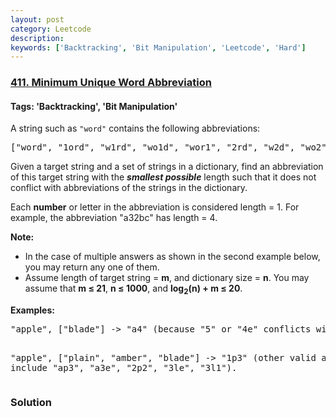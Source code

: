 ```yaml
---
layout: post
category: Leetcode
description: 
keywords: ['Backtracking', 'Bit Manipulation', 'Leetcode', 'Hard']
---
```

### [411. Minimum Unique Word Abbreviation](https://leetcode.com/problems/minimum-unique-word-abbreviation)

#### Tags: 'Backtracking', 'Bit Manipulation'

<div class="content__u3I1 question-content__JfgR"><div><p>A string such as <code>"word"</code> contains the following abbreviations:</p>
<pre>["word", "1ord", "w1rd", "wo1d", "wor1", "2rd", "w2d", "wo2", "1o1d", "1or1", "w1r1", "1o2", "2r1", "3d", "w3", "4"]
</pre>
<p>Given a target string and a set of strings in a dictionary, find an abbreviation of this target string with the <b><i>smallest possible</i></b> length such that it does not conflict with abbreviations of the strings in the dictionary. </p>
<p>Each <b>number</b> or letter in the abbreviation is considered length = 1. For example, the abbreviation "a32bc" has length = 4.</p>
<p><b>Note:</b><br/>
</p><ul>
<li>In the case of multiple answers as shown in the second example below, you may return any one of them.</li>
<li>Assume length of target string = <b>m</b>, and dictionary size = <b>n</b>. You may assume that <b>m ≤ 21</b>, <b>n ≤ 1000</b>, and <b>log<sub>2</sub>(n) + m ≤ 20</b>.</li>
</ul>
<p></p>
<p><b>Examples:</b><br/>
</p><pre>"apple", ["blade"] -&gt; "a4" (because "5" or "4e" conflicts with "blade")

"apple", ["plain", "amber", "blade"] -&gt; "1p3" (other valid answers include "ap3", "a3e", "2p2", "3le", "3l1").
</pre>
<p></p></div></div>

### Solution
